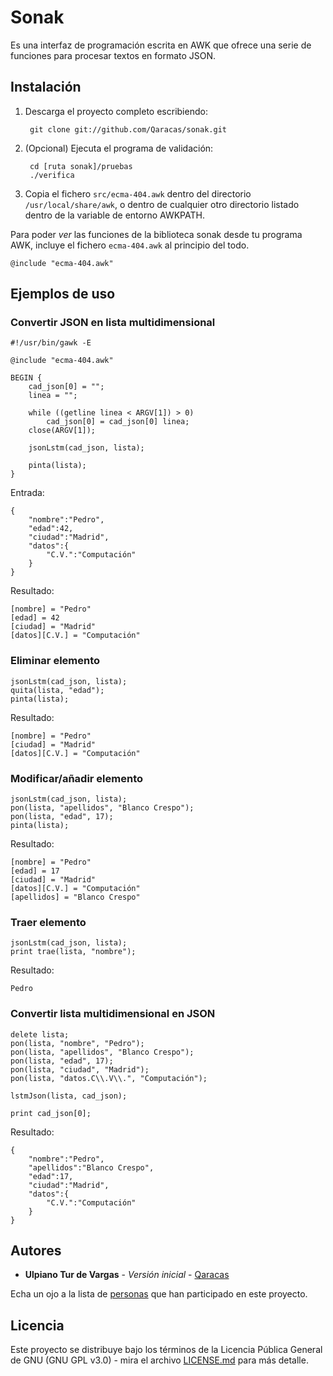 # Sonak

Es una interfaz de programación escrita en AWK que ofrece una serie de funciones para procesar textos en formato JSON.

## Instalación

1. Descarga el proyecto completo escribiendo:

        git clone git://github.com/Qaracas/sonak.git

2. (Opcional) Ejecuta el programa de validación:

        cd [ruta sonak]/pruebas
        ./verifica

3. Copia el fichero `src/ecma-404.awk` dentro del directorio `/usr/local/share/awk`, o dentro de cualquier otro directorio listado dentro de la variable de entorno AWKPATH.

Para poder *ver* las funciones de la biblioteca sonak desde tu programa AWK, incluye el fichero `ecma-404.awk` al principio del todo.

    @include "ecma-404.awk"

## Ejemplos de uso

### Convertir JSON en lista multidimensional

    #!/usr/bin/gawk -E

    @include "ecma-404.awk"

    BEGIN {
        cad_json[0] = "";
        linea = "";

        while ((getline linea < ARGV[1]) > 0)
            cad_json[0] = cad_json[0] linea;
        close(ARGV[1]);

        jsonLstm(cad_json, lista);

        pinta(lista);
    }

Entrada:

    {
        "nombre":"Pedro",
        "edad":42,
        "ciudad":"Madrid",
        "datos":{
            "C.V.":"Computación"
        }
    }

Resultado:

    [nombre] = "Pedro"
    [edad] = 42
    [ciudad] = "Madrid"
    [datos][C.V.] = "Computación"

### Eliminar elemento

    jsonLstm(cad_json, lista);
    quita(lista, "edad");
    pinta(lista);

Resultado:

    [nombre] = "Pedro"
    [ciudad] = "Madrid"
    [datos][C.V.] = "Computación"

### Modificar/añadir elemento

    jsonLstm(cad_json, lista);
    pon(lista, "apellidos", "Blanco Crespo");
    pon(lista, "edad", 17);
    pinta(lista);

Resultado:

    [nombre] = "Pedro"
    [edad] = 17
    [ciudad] = "Madrid"
    [datos][C.V.] = "Computación"
    [apellidos] = "Blanco Crespo"

### Traer elemento

    jsonLstm(cad_json, lista);
    print trae(lista, "nombre");

Resultado:

    Pedro

### Convertir lista multidimensional en JSON

    delete lista;
    pon(lista, "nombre", "Pedro");
    pon(lista, "apellidos", "Blanco Crespo");
    pon(lista, "edad", 17);
    pon(lista, "ciudad", "Madrid");
    pon(lista, "datos.C\\.V\\.", "Computación");
    
    lstmJson(lista, cad_json);
    
    print cad_json[0];

Resultado:

    {
        "nombre":"Pedro",
        "apellidos":"Blanco Crespo",
        "edad":17,
        "ciudad":"Madrid",
        "datos":{
            "C.V.":"Computación"
        }
    }

## Autores

* **Ulpiano Tur de Vargas** - *Versión inicial* - [Qaracas](https://github.com/Qaracas)

Echa un ojo a la lista de [personas](https://github.com/Qaracas/sonak/contributors) que han participado en este proyecto.

## Licencia

Este proyecto se distribuye bajo los términos de la Licencia Pública General de GNU (GNU GPL v3.0) - mira el archivo [LICENSE.md](LICENSE.md) para más detalle.
